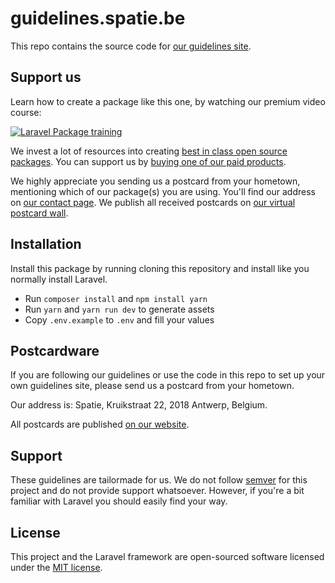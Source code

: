 # guidelines.spatie.be

This repo contains the source code for [our guidelines site](https://guidelines.spatie.be).

## Support us

Learn how to create a package like this one, by watching our premium video course:

[![Laravel Package training](https://spatie.be/github/package-training.jpg)](https://laravelpackage.training)

We invest a lot of resources into creating [best in class open source packages](https://spatie.be/open-source). You can support us by [buying one of our paid products](https://spatie.be/open-source/support-us).

We highly appreciate you sending us a postcard from your hometown, mentioning which of our package(s) you are using. You'll find our address on [our contact page](https://spatie.be/about-us). We publish all received postcards on [our virtual postcard wall](https://spatie.be/open-source/postcards).

## Installation

Install this package by running cloning this repository and install like you normally install Laravel.

- Run `composer install` and `npm install yarn`
- Run `yarn` and `yarn run dev` to generate assets
- Copy `.env.example` to `.env` and fill your values

## Postcardware

If you are following our guidelines or use the code in this repo to set up your own guidelines site, please send us a postcard from your hometown.

Our address is: Spatie, Kruikstraat 22, 2018 Antwerp, Belgium.

All postcards are published [on our website](https://spatie.be/en/opensource/postcards).

## Support
These guidelines are tailormade for us. We do not follow [semver](http://semver.org) for this project and do not provide support whatsoever. However, if you're a bit familiar with Laravel you should easily find your way.

## License

This project and the Laravel framework are open-sourced software licensed under the [MIT license](http://opensource.org/licenses/MIT).
